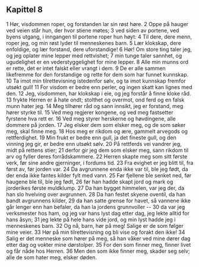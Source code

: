 ## Kapittel 8

1 Hør, visdommen roper, og forstanden lar sin røst høre. 
2 Oppe på hauger ved veien står hun, der hvor stiene møtes; 
3 ved siden av portene, ved byens utgang, i inngangen til portene roper hun høyt: 
4 Til dere, dere menn, roper jeg, og min røst lyder til menneskenes barn. 
5 Lær klokskap, dere enfoldige, og lær forstand, dere uforstandige! 
6 Hør! Om store ting taler jeg, og jeg oplater mine lepper med rettvishet; 
7 min tunge taler sannhet, og ugudelighet er en vederstyggelighet for mine lepper. 
8 Alle min munns ord er rette, det er intet falskt eller vrangt i dem. 
9 De er alle sammen likefremme for den forstandige og rette for dem som har funnet kunnskap. 
10 Ta imot min tilrettevisning istedenfor sølv, og ta imot kunnskap fremfor utsøkt gull! 
11 For visdom er bedre enn perler, og ingen skatt kan lignes med den. 
12 Jeg, visdommen, har klokskap i eie, og jeg forstår å finne kloke råd. 
13 frykte Herren er å hate ondt; stolthet og overmot, ond ferd og en falsk munn hater jeg. 
14 Meg tilhører råd og sann innsikt, jeg er forstand, meg hører styrke til. 
15 Ved meg regjerer kongene, og ved meg fastsetter fyrstene hva rett er. 
16 Ved meg styrer herskerne og høvdingene, alle dommere på jorden. 
17 Jeg elsker dem som elsker meg, og de som søker meg, skal finne meg. 
18 Hos meg er rikdom og ære, gammelt arvegods og rettferdighet. 
19 Min frukt er bedre enn gull, ja det fineste gull, og den vinning jeg gir, er bedre enn utsøkt sølv. 
20 På rettferds vei vandrer jeg, midt på rettens stier; 
21 derfor gir jeg dem som elsker meg, sann rikdom til arv og fyller deres forrådskammere. 
22 Herren skapte meg som sitt første verk, før sine andre gjerninger, i fordums tid. 
23 Fra evighet er jeg blitt til, fra først av, før jorden var. 
24 Da avgrunnene enda ikke var til, ble jeg født, da der enda ikke fantes kilder fylt med vann. 
25 Før fjellene ble senket ned, før haugene ble til, ble jeg født, 
26 før han hadde skapt jord og mark og jorderikes første muldklump. 
27 Da han bygget himmelen, var jeg der, da han slo hvelving over avgrunnen. 
28 Da han festet skyene oventil, da han bandt avgrunnens kilder, 
29 da han satte grense for havet, så vannene ikke går lenger enn han befaler, da han la jordens grunnvoller -- 
30 da var jeg verksmester hos ham, og jeg var hans lyst dag etter dag, jeg lekte alltid for hans åsyn; 
31 jeg lekte på hele hans vide jord, og min lyst hadde jeg i menneskenes barn. 
32 Og nå, barn, hør på meg! Salige er de som følger mine veier. 
33 Hør på min tilrettevisning og bli vise og forakt den ikke! 
34 Salig er det menneske som hører på meg, så han våker ved mine dører dag etter dag og vokter mine dørstolper. 
35 For den som finner meg, finner livet og får nåde hos Herren. 
36 Men den som ikke finner meg, skader seg selv; alle de som hater meg, elsker døden.
